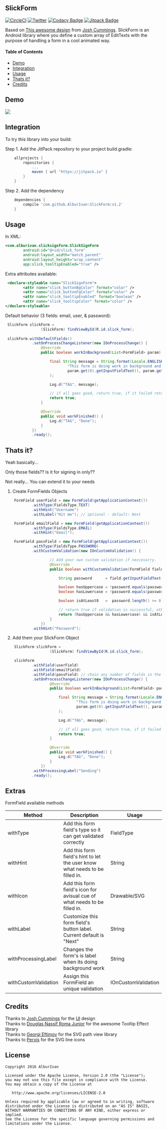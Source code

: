 ## SlickForm

[![CircleCI](https://img.shields.io/appveyor/ci/gruntjs/grunt/master.svg)](https://circleci.com/gh/AlburIvan/SlickForm/19)
[![Twitter](https://img.shields.io/badge/Twitter-%40AlburIvan-blue.svg?style=flat)](https://twitter.com/AlburIvan)
[![Codacy Badge](https://api.codacy.com/project/badge/Grade/7b66c5b5651044bb9c7a941bec7f0efc)](https://www.codacy.com/app/albur-ivan/SlickForm?utm_source=github.com&amp;utm_medium=referral&amp;utm_content=AlburIvan/SlickForm&amp;utm_campaign=Badge_Grade)
[![Jitpack Badge](https://jitpack.io/v/AlburIvan/SlickForm.svg)](https://jitpack.io/#AlburIvan/SlickForm)


Based on [This awesome design][slick-form-page] from [Josh Cummings][dribbble-profile]. SlickForm is an Android library where you define a custom array of EditTexts with the purpose of handling a form in a cool animated way.


#### Table of Contents

* [Demo](#demo)
* [Integration](#integration)
* [Usage](#usage)
* [Thats it?](#thats-it)
* [Credits](#credits)


## Demo

![][slick-form-demo]


## Integration

To try this library into your build:

Step 1. Add the JitPack repository to your project build.gradle:

```groovy
	allprojects {
		repositories {
			...
			maven { url "https://jitpack.io" }
		}
	}
```    
Step 2. Add the dependency
```groovy
	dependencies {
		compile 'com.github.AlburIvan:SlickForm:v1.2'
	}
```

## Usage

In XML:
```xml
<com.alburivan.slicksignform.SlickSignForm
        android:id="@+id/slick_form"
        android:layout_width="match_parent"
        android:layout_height="wrap_content"
        app:slick_tooltipEnabled="true" />
```

Extra attributes available:
```xml
 <declare-styleable name="SlickSignForm">
        <attr name="slick_buttonBgColor" format="color" />
        <attr name="slick_buttonFgColor" format="color" />
        <attr name="slick_tooltipEnabled" format="boolean" />
        <attr name="slick_tooltipColor" format="color" />
</declare-styleable>
```    


Default behavior (3 fields: email, user, & password):
```java
 SlickForm slickForm =
                (SlickForm) findViewById(R.id.slick_form);
                
 slickForm.withDefaultFields()
            .setOnProcessChangeListener(new IOnProcessChange() {
                @Override
                public boolean workInBackground(List<FormField> param) {

                    final String message = String.format(Locale.ENGLISH,
                            "This form is doing work in background and the values are: first field: %s - second field: %s  - third field: %s",
                            param.get(0).getInputFieldText(), param.get(1).getInputFieldText(), param.get(2).getInputFieldText()
                    );

                    Log.d("TAG", message);

                    // if all goes good, return true, if it failed return false
                    return true;
                }

                @Override
                public void workFinished() {
                    Log.d("TAG", "Done");
                }
            })
            .ready();
```

## Thats it?

Yeah basically...

Only those fields?? Is it for signing in only??

Not really... You can extend it to your needs

1. Create FormFields Objects

```java
	FormField userField = new FormField(getApplicationContext())
            .withType(FieldsType.TEXT)
            .withHint("Username")
            .withLabel("Hit me"); // optional - default: Next

    FormField emailField = new FormField(getApplicationContext())
            .withType(FieldsType.EMAIL)
            .withHint("Email");

    FormField passField = new FormField(getApplicationContext())
            .withType(FieldsType.PASSWORD)
            .withCustomValidation(new IOnCustomValidation() {

                    // Add your own custom validation if neccesarry.
                    @Override
                    public boolean withCustomValidation(FormField field) {

                        String password      = field.getInputFieldText();

                        boolean hasUppercase = !password.equals(password.toLowerCase());
                        boolean hasLowercase = !password.equals(password.toUpperCase());

                        boolean isAtLeast8   =  password.length() >= 8;

                        // return true if validation is successful, otherwise false
                        return (hasUppercase && hasLowercase) && isAtLeast8;
                    }
                })
            .withHint("Password");
```

2. Add them your SlickForm Object

```java
 	SlickForm slickForm =
                	(SlickForm) findViewById(R.id.slick_form);

 	slickForm
            .withField(userField)
            .withField(emailField)
            .withField(passField) // chain any number of fields in the order of appearance
            .setOnProcessChangeListener(new IOnProcessChange() {
                    @Override
                    public boolean workInBackground(List<FormField> param) {

                        final String message = String.format(Locale.ENGLISH,
                                "This form is doing work in background and the values are: first field: %s - second field: %s  - third field: %s",
                                param.get(0).getInputFieldText(), param.get(1).getInputFieldText(), param.get(2).getInputFieldText()
                        );

                        Log.d("TAG", message);

                        // if all goes good, return true, if it failed return false
                        return true;
                    }

                    @Override
                    public void workFinished() {
                        Log.d("TAG", "Done");
                    }
                })
            .withProcessingLabel("Sending")    
            .ready();
```


## Extras

FormField available methods

|  Method   | Description 																																					|  Usage     | 
|-----------|---------------------------------------------------------------------------------------------------------------------------------------------------------------|------------|
| withType  |  Add this form field's type so it can get validated correctly													 												| FieldType  |
| withHint  |  Add this form field's hint to let the user know what needs to be filled in. 																					| String  	 |
| withIcon  |  Add this form field's icon for avisual cue of what needs to be filled in. 																					| Drawable/SVG   |
| withLabel	|  Customize this form field's button label. Current default is "Next"																							| String     |
| withProcessingLabel   | Changes the form's is label when its doing background work                                                                                        | String |
| withCustomValidation |  Assign this FormField an unique validation 																										| IOnCustomValidation |




## Credits
Thanks to [Josh Cummings][dribbble-profile] for the [UI][slick-form-page] design  
Thanks to [Douglas Nassif Roma Junior][tooltip-library] for the awesome Tooltip Effect library	
Thanks to [Georgi Eftimov][svg-library] for the SVG path view library	
Thanks to [Perxis][perxis-link] for the SVG line icons


## License

	Copyright 2016 AlburIvan
	
	Licensed under the Apache License, Version 2.0 (the "License");
	you may not use this file except in compliance with the License.
	You may obtain a copy of the License at
	
	   http://www.apache.org/licenses/LICENSE-2.0
	
	Unless required by applicable law or agreed to in writing, software
	distributed under the License is distributed on an "AS IS" BASIS,
	WITHOUT WARRANTIES OR CONDITIONS OF ANY KIND, either express or implied.
	See the License for the specific language governing permissions and
	limitations under the License.
	


[dribbble-profile]: https://dribbble.com/joshcummingsdesign
[slick-form-page]: http://www.materialup.com/posts/sign-up-e226cb9b-e06d-4e8c-ba28-3e5837e1cd41
[tooltip-library]: https://github.com/douglasjunior/android-simple-tooltip
[svg-library]: https://github.com/geftimov/android-pathview
[perxis-link]: https://perxis.com 
[slick-form-demo]: https://raw.githubusercontent.com/AlburIvan/SlickForm/master/slick_form_demo.gif